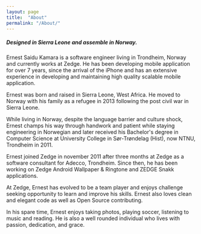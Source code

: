 ```yaml
---
layout: page
title:  "About"
permalink: "/About/"
---
```

##### Designed in Sierra Leone and assemble in Norway.
Ernest Saidu Kamara is a software engineer living in Trondheim, Norway and currently works at Zedge. He has been developing mobile application for over 7 years, since the arrival of the iPhone and has an extensive experience in developing and maintaining high quality scalable mobile application.

Ernest was born and raised in Sierra Leone, West Africa. He moved to Norway with his family as a refugee in 2013 following the post civil war in Sierra Leone.

While living in Norway, despite the language barrier and culture shock, Ernest champs his way through handwork and patient while staying engineering in Norwegian and later received his Bachelor's degree in Computer Science at University College in Sør-Trøndelag (Hist), now NTNU, Trondheim in 2011.

Ernest joined Zedge in november 2011 after three months at Zedge as a software consultant for Adecco, Trondheim. Since then, he has been working on Zedge Android Wallpaper & Ringtone and ZEDGE Snakk applications.

At Zedge, Ernest has evolved to be a team player and enjoys challenge seeking opportunity to learn and improve his skills.
Ernest also loves clean and elegant code as well as Open Source contributing.

In his spare time, Ernest enjoys taking photos, playing soccer, listening to music and reading. He is also a well rounded individual who lives with passion, dedication, and grace.

